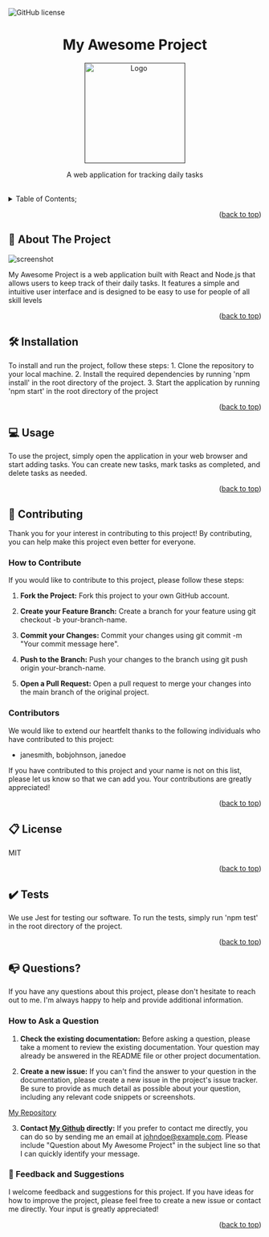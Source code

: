 
  ![GitHub license](https://img.shields.io/badge/license-MIT-pink.svg)
  <a name="readme-top"></a>
 <br />
 <div align="center">
 <h1 align="center">My Awesome Project</h1>
    <a href="">
     <img src="" alt="Logo" width="200" height="200">
   </a>
    <p align="center">
      A web application for tracking daily tasks
    </p>
  </div>
    <br />
    <details><summary>Table of Contents;</summary>

* [About the Project](#description) 
 
* [Installation](#installation)
 
* [Usage](#usage) 

* [Contributing](#contributing)

* [Tests](#tests)

* [Questions](#email)
 
* [license](#license)

</details>

<p align="right">(<a href="#readme-top">back to top</a>)</p>

<a name="description"></a>

## :rocket: About The Project

![screenshot](https://user-imagesexample./screenshot.JPG)

My Awesome Project is a web application built with React and Node.js that allows users to keep track of their daily tasks. It features a simple and intuitive user interface and is designed to be easy to use for people of all skill levels

<p align="right">(<a href="#readme-top">back to top</a>)</p>

<a name="installation"></a>

## :hammer_and_wrench: Installation

To install and run the project, follow these steps: 1. Clone the repository to your local machine. 2. Install the required dependencies by running 'npm install' in the root directory of the project. 3. Start the application by running 'npm start' in the root directory of the project

<p align="right">(<a href="#readme-top">back to top</a>)</p>

  <a name="usage"></a>

## :computer: Usage
  To use the project, simply open the application in your web browser and start adding tasks. You can create new tasks, mark tasks as completed, and delete tasks as needed.

<p align="right">(<a href="#readme-top">back to top</a>)</p>
  
 <a name="contributing"></a>

## :handshake: Contributing

Thank you for your interest in contributing to this project! By contributing, you can help make this project even better for everyone.

### How to Contribute

If you would like to contribute to this project, please follow these steps:
      
1. **Fork the Project:** Fork this project to your own GitHub account.

2. **Create your Feature Branch:** Create a branch for your feature using git checkout -b your-branch-name.

3. **Commit your Changes:** Commit your changes using git commit -m "Your commit message here".

4. **Push to the Branch:** Push your changes to the branch using git push origin your-branch-name.

5. **Open a Pull Request:** Open a pull request to merge your changes into the main branch of the original project.

### Contributors

We would like to extend our heartfelt thanks to the following individuals who have contributed to this project:

* janesmith, bobjohnson, janedoe

If you have contributed to this project and your name is not on this list, please let us know so that we can add you. Your contributions are greatly appreciated!

<p align="right">(<a href="#readme-top">back to top</a>)</p>

<a name="license"></a>

## :clipboard: License
MIT
  
<p align="right">(<a href="#readme-top">back to top</a>)</p>

<a name="tests"></a>

## :heavy_check_mark: Tests

We use Jest for testing our software. To run the tests, simply run 'npm test' in the root directory of the project.

<p align="right">(<a href="#readme-top">back to top</a>)</p>

<a name="questions"></a>

## :mailbox_with_no_mail: Questions?

If you have any questions about this project, please don't hesitate to reach out to me. I'm always happy to help and provide additional information.

### How to Ask a Question

1. **Check the existing documentation:** Before asking a question, please take a moment to review the existing documentation. Your question may already be answered in the README file or other project documentation.

2. **Create a new issue:** If you can't find the answer to your question in the documentation, please create a new issue in the project's issue tracker. Be sure to provide as much detail as possible about your question, including any relevant code snippets or screenshots.

[My Repository](https://github.com/johndoe/my-awesome-project) <br />


3. **Contact [My Github](#johndoe) directly:** If you prefer to contact me directly, you can do so by sending me an email at johndoe@example.com. Please include "Question about My Awesome Project" in the subject line so that I can quickly identify your message.

### :pray: Feedback and Suggestions

I welcome feedback and suggestions for this project. If you have ideas for how to improve the project, please feel free to create a new issue or contact me directly. Your input is greatly appreciated!
 
  <p align="right">(<a href="#readme-top">back to top</a>)</p>
 
